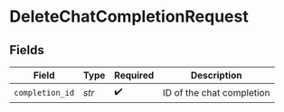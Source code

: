 # DeleteChatCompletionRequest


## Fields

| Field                     | Type                      | Required                  | Description               |
| ------------------------- | ------------------------- | ------------------------- | ------------------------- |
| `completion_id`           | *str*                     | :heavy_check_mark:        | ID of the chat completion |